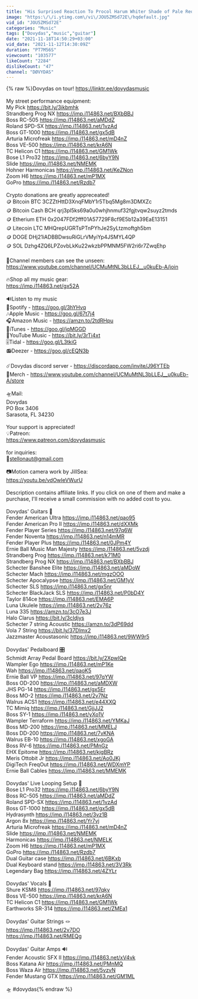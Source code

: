 ```yaml
---
title: "His Surprised Reaction To Procol Harum Whiter Shade of Pale Request"
image: "https:\/\/i.ytimg.com\/vi\/JOU5ZMSd72E\/hqdefault.jpg"
vid_id: "JOU5ZMSd72E"
categories: "Music"
tags: ["Dovydas","music","guitar"]
date: "2021-11-18T14:50:29+03:00"
vid_date: "2021-11-12T14:30:09Z"
duration: "PT7M56S"
viewcount: "103577"
likeCount: "2284"
dislikeCount: "47"
channel: "DØVYDAS"
---
```

{% raw %}Dovydas on tour! <a rel="nofollow" target="blank" href="https://linktr.ee/dovydasmusic">https://linktr.ee/dovydasmusic</a><br /><br />My street performance equipment:<br />My Pick <a rel="nofollow" target="blank" href="https://bit.ly/3ikbmhk">https://bit.ly/3ikbmhk</a><br />Strandberg Prog NX <a rel="nofollow" target="blank" href="https://imp.i114863.net/BXbBBJ">https://imp.i114863.net/BXbBBJ</a><br />Boss RC-505 <a rel="nofollow" target="blank" href="https://imp.i114863.net/aMDdZ">https://imp.i114863.net/aMDdZ</a><br />Roland SPD-SX <a rel="nofollow" target="blank" href="https://imp.i114863.net/1vzAd">https://imp.i114863.net/1vzAd</a><br />Boss GT-1000 <a rel="nofollow" target="blank" href="https://imp.i114863.net/gx5dB">https://imp.i114863.net/gx5dB</a><br />Arturia Microfreak <a rel="nofollow" target="blank" href="https://imp.i114863.net/mD4nZ">https://imp.i114863.net/mD4nZ</a><br />Boss VE-500 <a rel="nofollow" target="blank" href="https://imp.i114863.net/krA6N">https://imp.i114863.net/krA6N</a><br />TC Helicon C1 <a rel="nofollow" target="blank" href="https://imp.i114863.net/GM1Wk">https://imp.i114863.net/GM1Wk</a><br />Bose L1 Pro32 <a rel="nofollow" target="blank" href="https://imp.i114863.net/6byY9N">https://imp.i114863.net/6byY9N</a><br />Slide <a rel="nofollow" target="blank" href="https://imp.i114863.net/NMEMK">https://imp.i114863.net/NMEMK</a><br />Hohner Harmonicas <a rel="nofollow" target="blank" href="https://imp.i114863.net/KeZNon">https://imp.i114863.net/KeZNon</a><br />Zoom H6 <a rel="nofollow" target="blank" href="https://imp.i114863.net/mP1MX">https://imp.i114863.net/mP1MX</a><br />GoPro <a rel="nofollow" target="blank" href="https://imp.i114863.net/Rzdb7">https://imp.i114863.net/Rzdb7</a><br /><br />Crypto donations are greatly appreceated!<br />🪙 Bitcoin BTC 3CZZtHttD3XnqFMbY1r5Tbq5Mg8m3DMXZc <br />🪙 Bitcoin Cash BCH qrj3pl5ks69a0u0whjhnmuf32fgjtvqw2suyz2tmds <br />🪙 Etherium ETH 0x2047FDf2fff01A57729F8cf9E5b12a39EaE13151<br />🪙 Litecoin LTC MHQrepUGRTsPTnPYhJe2SyLtzmoftgh5bm<br />🪙 DOGE DHj21iADBBDwsuRiGLrVMyiYp4JSMYL4QP<br />🪙 SOL Dzhg4ZQ6LPZovbLkKu22wkzbPPMNM5FW2ri6r7ZwqEhp<br /><br />🥇Channel members can see the unseen:<br /><a rel="nofollow" target="blank" href="https://www.youtube.com/channel/UCMuMtNL3bLLEJ__u0kuEb-A/join">https://www.youtube.com/channel/UCMuMtNL3bLLEJ__u0kuEb-A/join</a><br /><br />🔥Shop all my music gear:<br /><a rel="nofollow" target="blank" href="https://imp.i114863.net/gx52A">https://imp.i114863.net/gx52A</a><br /><br />🔊Listen to my music<br />🎤Spotify - <a rel="nofollow" target="blank" href="https://goo.gl/3hYHvq">https://goo.gl/3hYHvq</a><br />🎶Apple Music - <a rel="nofollow" target="blank" href="https://goo.gl/67t7j4">https://goo.gl/67t7j4</a><br />🎧Amazon Music - <a rel="nofollow" target="blank" href="https://amzn.to/2tdRHpu">https://amzn.to/2tdRHpu</a><br />🎼iTunes - <a rel="nofollow" target="blank" href="https://goo.gl/jqMGGD">https://goo.gl/jqMGGD</a><br />🎸YouTube Music - <a rel="nofollow" target="blank" href="https://bit.ly/3rTi4xt">https://bit.ly/3rTi4xt</a><br />🎚️Tidal - <a rel="nofollow" target="blank" href="https://goo.gl/L3tkiG">https://goo.gl/L3tkiG</a><br />📻Deezer - <a rel="nofollow" target="blank" href="https://goo.gl/cEQN3b">https://goo.gl/cEQN3b</a><br /><br />☄️Dovydas discord server - <a rel="nofollow" target="blank" href="https://discordapp.com/invite/J96YTEb">https://discordapp.com/invite/J96YTEb</a><br />👕Merch - <a rel="nofollow" target="blank" href="https://www.youtube.com/channel/UCMuMtNL3bLLEJ__u0kuEb-A/store">https://www.youtube.com/channel/UCMuMtNL3bLLEJ__u0kuEb-A/store</a><br /><br />🛸Mail:<br />Dovydas<br />PO Box 3406<br />Sarasota, FL 34230<br /><br />Your support is appreciated!<br />💡Patreon:<br /><a rel="nofollow" target="blank" href="https://www.patreon.com/dovydasmusic">https://www.patreon.com/dovydasmusic</a><br /><br />for inquiries:<br />💎stellonaut@gmail.com<br /><br />📷Motion camera work by JillSea:<br /><a rel="nofollow" target="blank" href="https://youtu.be/vdOwIeVWurU">https://youtu.be/vdOwIeVWurU</a><br /><br />Description contains affiliate links. If you click on one of them and make a purchase, I'll receive a small commission with no added cost to you.<br /><br />Dovydas' Guitars 🎸<br />Fender American Ultra <a rel="nofollow" target="blank" href="https://imp.i114863.net/qao95">https://imp.i114863.net/qao95</a><br />Fender American Pro II <a rel="nofollow" target="blank" href="https://imp.i114863.net/dXXMk">https://imp.i114863.net/dXXMk</a><br />Fender Player Series <a rel="nofollow" target="blank" href="https://imp.i114863.net/97q6W">https://imp.i114863.net/97q6W</a><br />Fender Noventa <a rel="nofollow" target="blank" href="https://imp.i114863.net/n14mMR">https://imp.i114863.net/n14mMR</a><br />Fender Player Plus <a rel="nofollow" target="blank" href="https://imp.i114863.net/0JPm4Y">https://imp.i114863.net/0JPm4Y</a><br />Ernie Ball Music Man Majesty <a rel="nofollow" target="blank" href="https://imp.i114863.net/5vzdj">https://imp.i114863.net/5vzdj</a><br />Strandberg Prog <a rel="nofollow" target="blank" href="https://imp.i114863.net/k71M0">https://imp.i114863.net/k71M0</a><br />Strandberg Prog NX <a rel="nofollow" target="blank" href="https://imp.i114863.net/BXbBBJ">https://imp.i114863.net/BXbBBJ</a><br />Schecter Banshee Elite <a rel="nofollow" target="blank" href="https://imp.i114863.net/aMDoW">https://imp.i114863.net/aMDoW</a><br />Schecter Mach <a rel="nofollow" target="blank" href="https://imp.i114863.net/mgzOOO">https://imp.i114863.net/mgzOOO</a><br />Schecter Apocalypse <a rel="nofollow" target="blank" href="https://imp.i114863.net/GM1yV">https://imp.i114863.net/GM1yV</a><br />Schecter SLS <a rel="nofollow" target="blank" href="https://imp.i114863.net/gx5nr">https://imp.i114863.net/gx5nr</a><br />Schecter BlackJack SLS <a rel="nofollow" target="blank" href="https://imp.i114863.net/P0bD4Y">https://imp.i114863.net/P0bD4Y</a><br />Taylor 814ce <a rel="nofollow" target="blank" href="https://imp.i114863.net/EMA6P">https://imp.i114863.net/EMA6P</a><br />Luna Ukulele <a rel="nofollow" target="blank" href="https://imp.i114863.net/2v76z">https://imp.i114863.net/2v76z</a><br />Luna 335 <a rel="nofollow" target="blank" href="https://amzn.to/3cO7e3J">https://amzn.to/3cO7e3J</a><br />Halo Clarus <a rel="nofollow" target="blank" href="https://bit.ly/3cIdjys">https://bit.ly/3cIdjys</a><br />Schecter 7 string Acoustic <a rel="nofollow" target="blank" href="https://amzn.to/3dP69dd">https://amzn.to/3dP69dd</a><br />Vola 7 String <a rel="nofollow" target="blank" href="https://bit.ly/37Dlmx2">https://bit.ly/37Dlmx2</a><br />Jazzmaster Acoustasonic <a rel="nofollow" target="blank" href="https://imp.i114863.net/9WW9r5">https://imp.i114863.net/9WW9r5</a><br /><br />Dovydas' Pedalboard 🎛️<br />Schmidt Array Pedal Board <a rel="nofollow" target="blank" href="https://bit.ly/2XpwIQe">https://bit.ly/2XpwIQe</a><br />Wampler Ego <a rel="nofollow" target="blank" href="https://imp.i114863.net/mP1Ke">https://imp.i114863.net/mP1Ke</a><br />Wah <a rel="nofollow" target="blank" href="https://imp.i114863.net/qaoK5">https://imp.i114863.net/qaoK5</a><br />Ernie Ball VP <a rel="nofollow" target="blank" href="https://imp.i114863.net/97qYW">https://imp.i114863.net/97qYW</a><br />Boss OD-200 <a rel="nofollow" target="blank" href="https://imp.i114863.net/aMDXW">https://imp.i114863.net/aMDXW</a><br />JHS PG-14 <a rel="nofollow" target="blank" href="https://imp.i114863.net/gx5Er">https://imp.i114863.net/gx5Er</a><br />Boss MO-2 <a rel="nofollow" target="blank" href="https://imp.i114863.net/2v7Nz">https://imp.i114863.net/2v7Nz</a><br />Walrus ACS1 <a rel="nofollow" target="blank" href="https://imp.i114863.net/e44XXQ">https://imp.i114863.net/e44XXQ</a><br />TC Mimiq <a rel="nofollow" target="blank" href="https://imp.i114863.net/GjjJJ2">https://imp.i114863.net/GjjJJ2</a><br />Boss SY-1 <a rel="nofollow" target="blank" href="https://imp.i114863.net/yXo1V">https://imp.i114863.net/yXo1V</a><br />Wampler Terraform <a rel="nofollow" target="blank" href="https://imp.i114863.net/YMKaJ">https://imp.i114863.net/YMKaJ</a><br />Boss MD-200 <a rel="nofollow" target="blank" href="https://imp.i114863.net/MMELJ">https://imp.i114863.net/MMELJ</a><br />Boss DD-200 <a rel="nofollow" target="blank" href="https://imp.i114863.net/7vKNA">https://imp.i114863.net/7vKNA</a><br />Walrus EB-10 <a rel="nofollow" target="blank" href="https://imp.i114863.net/xgoGA">https://imp.i114863.net/xgoGA</a><br />Boss RV-6 <a rel="nofollow" target="blank" href="https://imp.i114863.net/PMnGz">https://imp.i114863.net/PMnGz</a><br />EHX Epitome <a rel="nofollow" target="blank" href="https://imp.i114863.net/kjgBRz">https://imp.i114863.net/kjgBRz</a><br />Meris Ottobit Jr <a rel="nofollow" target="blank" href="https://imp.i114863.net/Ao0JKj">https://imp.i114863.net/Ao0JKj</a><br />DigiTech FreqOut <a rel="nofollow" target="blank" href="https://imp.i114863.net/WDXmYP">https://imp.i114863.net/WDXmYP</a><br />Ernie Ball Cables <a rel="nofollow" target="blank" href="https://imp.i114863.net/MMEMK">https://imp.i114863.net/MMEMK</a><br /><br />Dovydas' Live Looping Setup 🎹<br />Bose L1 Pro32 <a rel="nofollow" target="blank" href="https://imp.i114863.net/6byY9N">https://imp.i114863.net/6byY9N</a><br />Boss RC-505 <a rel="nofollow" target="blank" href="https://imp.i114863.net/aMDdZ">https://imp.i114863.net/aMDdZ</a><br />Roland SPD-SX <a rel="nofollow" target="blank" href="https://imp.i114863.net/1vzAd">https://imp.i114863.net/1vzAd</a><br />Boss GT-1000 <a rel="nofollow" target="blank" href="https://imp.i114863.net/gx5dB">https://imp.i114863.net/gx5dB</a><br />Hydrasynth <a rel="nofollow" target="blank" href="https://imp.i114863.net/3vz1B">https://imp.i114863.net/3vz1B</a><br />Argon 8x <a rel="nofollow" target="blank" href="https://imp.i114863.net/Yr7vj">https://imp.i114863.net/Yr7vj</a><br />Arturia Microfreak <a rel="nofollow" target="blank" href="https://imp.i114863.net/mD4nZ">https://imp.i114863.net/mD4nZ</a><br />Slide <a rel="nofollow" target="blank" href="https://imp.i114863.net/NMEMK">https://imp.i114863.net/NMEMK</a><br />Harmonicas <a rel="nofollow" target="blank" href="https://imp.i114863.net/NMELK">https://imp.i114863.net/NMELK</a><br />Zoom H6 <a rel="nofollow" target="blank" href="https://imp.i114863.net/mP1MX">https://imp.i114863.net/mP1MX</a><br />GoPro <a rel="nofollow" target="blank" href="https://imp.i114863.net/Rzdb7">https://imp.i114863.net/Rzdb7</a><br />Dual Guitar case <a rel="nofollow" target="blank" href="https://imp.i114863.net/6BKxb">https://imp.i114863.net/6BKxb</a><br />Dual Keyboard stand <a rel="nofollow" target="blank" href="https://imp.i114863.net/3V3Rk">https://imp.i114863.net/3V3Rk</a><br />Legendary Bag <a rel="nofollow" target="blank" href="https://imp.i114863.net/4ZYLr">https://imp.i114863.net/4ZYLr</a><br /><br />Dovydas' Vocals 🎤<br />Shure KSM8 <a rel="nofollow" target="blank" href="https://imp.i114863.net/97qky">https://imp.i114863.net/97qky</a><br />Boss VE-500 <a rel="nofollow" target="blank" href="https://imp.i114863.net/krA6N">https://imp.i114863.net/krA6N</a><br />TC Helicon C1 <a rel="nofollow" target="blank" href="https://imp.i114863.net/GM1Wk">https://imp.i114863.net/GM1Wk</a><br />Earthworks SR-314 <a rel="nofollow" target="blank" href="https://imp.i114863.net/ZMEa1">https://imp.i114863.net/ZMEa1</a><br /><br />Dovydas' Guitar Strings 🪢<br /><a rel="nofollow" target="blank" href="https://imp.i114863.net/2v7DO">https://imp.i114863.net/2v7DO</a><br /><a rel="nofollow" target="blank" href="https://imp.i114863.net/RMEQg">https://imp.i114863.net/RMEQg</a><br /><br />Dovydas' Guitar Amps 🔊<br />Fender Acoustic SFX II <a rel="nofollow" target="blank" href="https://imp.i114863.net/xV4vk">https://imp.i114863.net/xV4vk</a><br />Boss Katana Air <a rel="nofollow" target="blank" href="https://imp.i114863.net/PMnMQ">https://imp.i114863.net/PMnMQ</a><br />Boss Waza Air <a rel="nofollow" target="blank" href="https://imp.i114863.net/5vzvN">https://imp.i114863.net/5vzvN</a><br />Fender Mustang GTX <a rel="nofollow" target="blank" href="https://imp.i114863.net/GM1ML">https://imp.i114863.net/GM1ML</a><br /><br />🛸 #dovydas{% endraw %}
